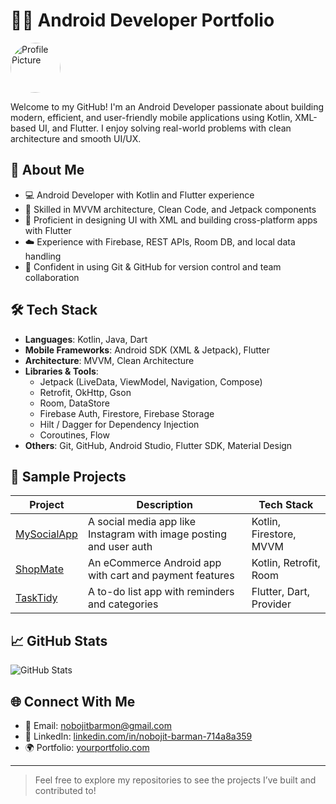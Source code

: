 # 👨‍💻 Android Developer Portfolio


<div style="width:80px; height:80px; overflow:hidden; border-radius:50%;">
  <img src="https://github.com/CodeJI8.png" alt="Profile Picture" width="80" height="80" />
</div>

Welcome to my GitHub! I'm an Android Developer passionate about building modern, efficient, and user-friendly mobile applications using Kotlin, XML-based UI, and Flutter. I enjoy solving real-world problems with clean architecture and smooth UI/UX.

## 🚀 About Me
- 💻 Android Developer with Kotlin and Flutter experience
- 🧠 Skilled in MVVM architecture, Clean Code, and Jetpack components
- 🎨 Proficient in designing UI with XML and building cross-platform apps with Flutter
- ☁️ Experience with Firebase, REST APIs, Room DB, and local data handling
- 🔄 Confident in using Git & GitHub for version control and team collaboration

## 🛠️ Tech Stack
- **Languages**: Kotlin, Java, Dart
- **Mobile Frameworks**: Android SDK (XML & Jetpack), Flutter
- **Architecture**: MVVM, Clean Architecture
- **Libraries & Tools**:
  - Jetpack (LiveData, ViewModel, Navigation, Compose)
  - Retrofit, OkHttp, Gson
  - Room, DataStore
  - Firebase Auth, Firestore, Firebase Storage
  - Hilt / Dagger for Dependency Injection
  - Coroutines, Flow
- **Others**: Git, GitHub, Android Studio, Flutter SDK, Material Design

## 📱 Sample Projects
| Project | Description | Tech Stack |
|--------|-------------|------------|
| [MySocialApp](https://github.com/yourusername/MySocialApp) | A social media app like Instagram with image posting and user auth | Kotlin, Firestore, MVVM |
| [ShopMate](https://github.com/yourusername/ShopMate) | An eCommerce Android app with cart and payment features | Kotlin, Retrofit, Room |
| [TaskTidy](https://github.com/yourusername/TaskTidy) | A to-do list app with reminders and categories | Flutter, Dart, Provider |

## 📈 GitHub Stats
![GitHub Stats](https://github-readme-stats.vercel.app/api?username=CodeJI8&show_icons=true&theme=radical)

## 🌐 Connect With Me
- 📧 Email: nobojitbarmon@gmail.com  
- 💼 LinkedIn: [linkedin.com/in/nobojit-barman-714a8a359](https://linkedin.com/in/nobojit-barman-714a8a359)  
- 🌍 Portfolio: [yourportfolio.com](https://yourportfolio.com)

---

> Feel free to explore my repositories to see the projects I’ve built and contributed to!
